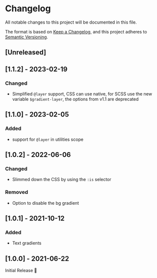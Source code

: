 # Changelog
All notable changes to this project will be documented in this file.

The format is based on [Keep a Changelog](https://keepachangelog.com/en/1.0.0/),
and this project adheres to [Semantic Versioning](https://semver.org/spec/v2.0.0.html).

## [Unreleased]

## [1.1.2] - 2023-02-19
### Changed
- Simplified `@layer` support,
  CSS can use native, for SCSS use the new variable `$gradient-layer`,
  the options from v1.1 are deprecated

## [1.1.0] - 2023-02-05
### Added
- support for `@layer` in utilities scope

## [1.0.2] - 2022-06-06
### Changed
- Slimmed down the CSS by using the `:is` selector

### Removed
- Option to disable the bg gradient

## [1.0.1] - 2021-10-12
### Added
- Text gradients

## [1.0.0] - 2021-06-22
Initial Release 🎉
